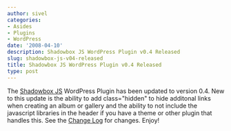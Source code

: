 ```yaml
---
author: sivel
categories:
- Asides
- Plugins
- WordPress
date: '2008-04-10'
description: Shadowbox JS WordPress Plugin v0.4 Released
slug: shadowbox-js-v04-released
title: Shadowbox JS WordPress Plugin v0.4 Released
type: post
---
```


The [Shadowbox JS][1] WordPress Plugin has been updated to version 0.4. New to this update is the ability to add class="hidden" to hide additonal links when creating an album or gallery and the ability to not include the javascript libraries in the header if you have a theme or other plugin that handles this. See the [Change Log][2] for changes. Enjoy!

 [1]: http://sivel.net/2008/02/shadowbox-js/
 [2]: http://sivel.net/2008/02/shadowbox-js/#changelog
